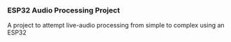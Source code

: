 ### ESP32 Audio Processing Project
A project to attempt live-audio processing from simple to complex using an ESP32